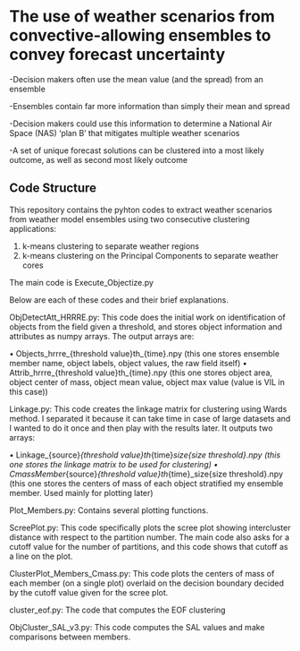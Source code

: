 # The use of weather scenarios from convective-allowing ensembles to convey forecast uncertainty

-Decision makers often use the mean value (and the spread) from an ensemble 

-Ensembles contain far more information than simply their mean and spread

-Decision makers could use this information to determine a National Air Space (NAS) ‘plan B’ that mitigates multiple weather scenarios

-A set of unique forecast solutions can be clustered into a most likely outcome, as well as second most likely outcome

Code Structure
--------------

This repository contains the pyhton codes to extract weather scenarios from weather model ensembles using two consecutive clustering applications: 
1) k-means clustering to separate weather regions
2) k-means clustering on the Principal Components to separate weather cores


The main code is Execute_Objectize.py

Below are each of these codes and their brief explanations.

ObjDetectAtt_HRRRE.py: This code does the initial work on identification of objects from the field given a threshold, and stores object information and attributes as numpy arrays. The output arrays are:

•	Objects_hrrre_{threshold value}th_{time}.npy (this one stores ensemble member name, object labels, object values, the raw field itself)
•	Attrib_hrrre_{threshold value}th_{time}.npy (this one stores object area, object center of mass, object mean value, object max value (value is VIL in this case)) 

Linkage.py: This code creates the linkage matrix for clustering using Wards method. I separated it because it can take time in case of large datasets and I wanted to do it once and then play with the results later. It outputs two arrays:

•	Linkage_{source}_{threshold value}th_{time}_size{size threshold}.npy (this one stores the linkage matrix to be used for clustering)
•	CmassMember_{source}_{threshold value}th_{time}_size{size threshold}.npy (this one stores the centers of mass of each object stratified my ensemble member. Used mainly for plotting later) 

Plot_Members.py: Contains several plotting functions.

ScreePlot.py: This code specifically plots the scree plot showing intercluster distance with respect to the partition number. The main code also asks for a cutoff value for the number of partitions, and this code shows that cutoff as a line on the plot.

ClusterPlot_Members_Cmass.py: This code plots the centers of mass of each member (on a single plot) overlaid on the decision boundary decided by the cutoff value given for the scree plot.

cluster_eof.py: The code that computes the EOF clustering

ObjCluster_SAL_v3.py: This code computes the SAL values and make comparisons between members.

